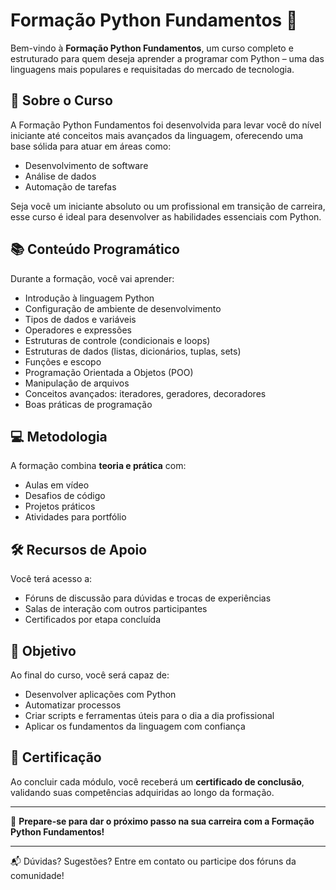 # Formação Python Fundamentos 🐍

Bem-vindo à **Formação Python Fundamentos**, um curso completo e estruturado para quem deseja aprender a programar com Python – uma das linguagens mais populares e requisitadas do mercado de tecnologia.

## 🚀 Sobre o Curso

A Formação Python Fundamentos foi desenvolvida para levar você do nível iniciante até conceitos mais avançados da linguagem, oferecendo uma base sólida para atuar em áreas como:

- Desenvolvimento de software
- Análise de dados
- Automação de tarefas

Seja você um iniciante absoluto ou um profissional em transição de carreira, esse curso é ideal para desenvolver as habilidades essenciais com Python.

## 📚 Conteúdo Programático

Durante a formação, você vai aprender:

- Introdução à linguagem Python
- Configuração de ambiente de desenvolvimento
- Tipos de dados e variáveis
- Operadores e expressões
- Estruturas de controle (condicionais e loops)
- Estruturas de dados (listas, dicionários, tuplas, sets)
- Funções e escopo
- Programação Orientada a Objetos (POO)
- Manipulação de arquivos
- Conceitos avançados: iteradores, geradores, decoradores
- Boas práticas de programação

## 💻 Metodologia

A formação combina **teoria e prática** com:

- Aulas em vídeo
- Desafios de código
- Projetos práticos
- Atividades para portfólio

## 🛠️ Recursos de Apoio

Você terá acesso a:

- Fóruns de discussão para dúvidas e trocas de experiências
- Salas de interação com outros participantes
- Certificados por etapa concluída

## 🎯 Objetivo

Ao final do curso, você será capaz de:

- Desenvolver aplicações com Python
- Automatizar processos
- Criar scripts e ferramentas úteis para o dia a dia profissional
- Aplicar os fundamentos da linguagem com confiança

## 📑 Certificação

Ao concluir cada módulo, você receberá um **certificado de conclusão**, validando suas competências adquiridas ao longo da formação.

---

📌 **Prepare-se para dar o próximo passo na sua carreira com a Formação Python Fundamentos!**

---

📬 Dúvidas? Sugestões? Entre em contato ou participe dos fóruns da comunidade!

